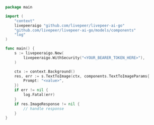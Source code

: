 <!-- Start SDK Example Usage [usage] -->
```go
package main

import (
	"context"
	livepeeraigo "github.com/livepeer/livepeer-ai-go"
	"github.com/livepeer/livepeer-ai-go/models/components"
	"log"
)

func main() {
	s := livepeeraigo.New(
		livepeeraigo.WithSecurity("<YOUR_BEARER_TOKEN_HERE>"),
	)

	ctx := context.Background()
	res, err := s.TextToImage(ctx, components.TextToImageParams{
		Prompt: "<value>",
	})
	if err != nil {
		log.Fatal(err)
	}
	if res.ImageResponse != nil {
		// handle response
	}
}

```
<!-- End SDK Example Usage [usage] -->
